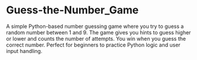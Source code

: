 # Guess-the-Number_Game
A simple Python-based number guessing game where you try to guess a random number between 1 and 9. The game gives you hints to guess higher or lower and counts the number of attempts. You win when you guess the correct number. Perfect for beginners to practice Python logic and user input handling.
